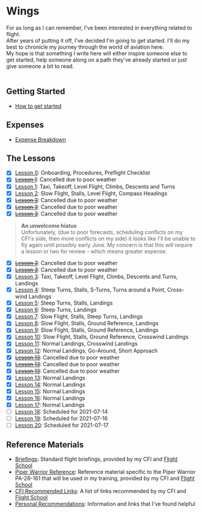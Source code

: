 # Wings
For as long as I can remember, I've been interested in everything related to flight.<br />
After years of putting it off, I've decided I'm going to get started.  I'll do my best to chronicle my journey through the world of aviation here.
<br />
My hope is that something I write here will either inspire someone else to get started, help someone along on a path they've already started or just give someone a bit to read.<br />
<br />

## Getting Started
- [How to get started](./gettingStarted.md)
## Expenses
- [Expense Breakdown](./expenses/expenseBreakdown.md)
## The Lessons
- [X] [Lesson 0](./lessonRecaps/2021-04-05.md): Onboarding, Procedures, Preflight Checklist
- [X] [<del>Lesson 1</del>](./lessonRecaps/2021-04-07.md): Cancelled due to poor weather
- [X] [Lesson 1](./lessonRecaps/2021-04-09.md): Taxi, Takeoff, Level Flight, Climbs, Descents and Turns
- [X] [Lesson 2](./lessonRecaps/2021-04-13.md): Slow Flight, Stalls, Level Flight, Compass Headings
- [X] [<del>Lesson 3</del>](./lessonRecaps/2021-04-14.md): Cancelled due to poor weather
- [X] [<del>Lesson 3</del>](./lessonRecaps/2021-04-20.md): Cancelled due to poor weather
- [X] [<del>Lesson 3</del>](./lessonRecaps/2021-04-21.md): Cancelled due to poor weather

> **An unwelcome hiatus**<br />
Unfortunately, (due to poor forecasts, scheduling conflicts on my CFI's side, then more conflicts on my side) it looks like I'll be unable to fly again until possibly early June. My concern is that this will require a lesson or two for review - which means greater expense.

- [X] [<del>Lesson 3</del>](./lessonRecaps/2021-05-25.md): Cancelled due to poor weather
- [X] [<del>Lesson 3</del>](./lessonRecaps/2021-05-28.md): Cancelled due to poor weather
- [X] [Lesson 3](./lessonRecaps/2021-06-03.md): Taxi, Takeoff, Level Flight, Climbs, Descents and Turns, Landings
- [X] [Lesson 4](./lessonRecaps/2021-06-05.md): Steep Turns, Stalls, S-Turns, Turns around a Point, Cross-wind Landings
- [X] [Lesson 5](./lessonRecaps/2021-06-10.md): Steep Turns, Stalls, Landings
- [X] [Lesson 6](./lessonRecaps/2021-06-11.md): Steep Turns, Landings
- [X] [Lesson 7](./lessonRecaps/2021-06-12.md): Slow Flight, Stalls, Steep Turns, Landings
- [X] [Lesson 8](./lessonRecaps/2021-06-15.md): Slow Flight, Stalls, Ground Reference, Landings
- [X] [Lesson 9](./lessonRecaps/2021-06-16.md): Slow Flight, Stalls, Ground Reference, Landings
- [X] [Lesson 10](./lessonRecaps/2021-06-17.md): Slow Flight, Stalls, Ground Reference, Crosswind Landings
- [X] [Lesson 11](./lessonRecaps/2021-06-23.md): Normal Landings, Crosswind Landings
- [X] [Lesson 12](./lessonRecaps/2021-06-24.md): Normal Landings, Go-Around, Short Approach
- [X] [<del>Lesson 13</del>](./lessonRecaps/2021-06-25.md): Cancelled due to poor weather
- [X] [<del>Lesson 13</del>](./lessonRecaps/2021-06-30.md): Cancelled due to poor weather
- [X] [<del>Lesson 13</del>](./lessonRecaps/2021-07-01.md): Cancelled due to poor weather
- [X] [Lesson 13](./lessonRecaps/2021-07-02.md): Normal Landings
- [X] [Lesson 14](./lessonRecaps/2021-07-06.md): Normal Landings
- [X] [Lesson 15](./lessonRecaps/2021-07-07.md): Normal Landings
- [X] [Lesson 16](./lessonRecaps/2021-07-09.md): Normal Landings
- [X] [Lesson 17](./lessonRecaps/2021-07-13.md): Normal Landings
- [ ] [Lesson 18](./lessonRecaps/): Scheduled for 2021-07-14
- [ ] [Lesson 19](./lessonRecaps/): Scheduled for 2021-07-16
- [ ] [Lesson 20](./lessonRecaps/): Scheduled for 2021-07-17
## Reference Materials
- [Briefings](./reference/briefings/): Standard flight briefings, provided by my CFI and [Flight School](http://jcfs.net/)
- [Piper Warrior Reference](./reference/piperWarrior/): Reference material specific to the Piper Warrior PA-28-161 that will be used in my training, provided by my CFI and [Flight School](http://jcfs.net/)
- [CFI Recommended Links](./reference/recommendedLinks-JCFS.md): A list of links recommended by my CFI and [Flight School](http://jcfs.net/)
- [Personal Recommendations](./reference/recommendedLinks-Personal.md): Information and links that I've found helpful
